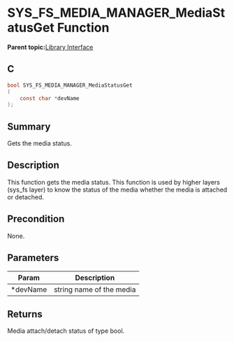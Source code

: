 # SYS\_FS\_MEDIA\_MANAGER\_MediaStatusGet Function

**Parent topic:**[Library Interface](GUID-42556FDF-A632-49FE-8A5E-9303A926578C.md)

## C

```c
bool SYS_FS_MEDIA_MANAGER_MediaStatusGet
(
    const char *devName
);
```

## Summary

Gets the media status.

## Description

This function gets the media status. This function is used by higher layers<br />\(sys\_fs layer\) to know the status of the media whether the media is attached<br />or detached.

## Precondition

None.

## Parameters

|Param|Description|
|-----|-----------|
|\*devName|string name of the media|

## Returns

Media attach/detach status of type bool.


